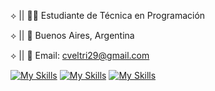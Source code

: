 ⟡ || 👨‍💻 Estudiante de Técnica en Programación 

⟡ || 🧉 Buenos Aires, Argentina

⟡ || 📧 Email: cveltri29@gmail.com 









[![My Skills](https://skillicons.dev/icons?i=js,html,css)](https://skillicons.dev)
[![My Skills](https://skillicons.dev/icons?i=java)](https://skillicons.dev)
[![My Skills](https://skillicons.dev/icons?i=mysql)](https://skillicons.dev)



